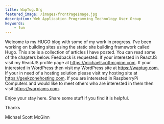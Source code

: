 ```yaml
---
title: WapTug.Org
featured_image: /images/frontPageImage.jpg
description: Web Application Programming Technology User Group
keywords:
    - fun
---
```

Welcome to my HUGO blog with some of my work in progress. I've been working on building sites using the static site building framework called Hugo. This site is a collection of articles I have posted. You can read some of the chapters below. Feedback is requested.  If your interested in ReactJS visit my ReactJS profile page at https://michaelscottmcginn.com.   If your interested in WordPress then visit my WordPress site at https://waptug.com. If your in need of a hosting solution please visit my hosting site at https://geekzonehosting.com. If you are interested in RaspberryPi Computers and would like to meet others who are interested in them then visit https://warpjams.com.

Enjoy your stay here. Share some stuff if you find it is helpful.

Thanks

Michael Scott McGinn

